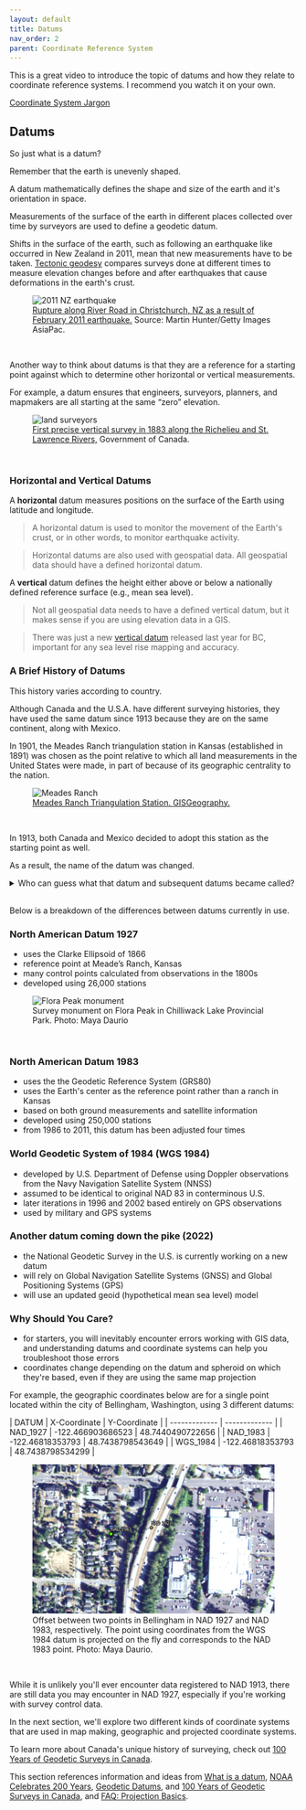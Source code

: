 ```yaml
---
layout: default
title: Datums
nav_order: 2
parent: Coordinate Reference System
---
```


This is a great video to introduce the topic of datums and how they relate to coordinate reference systems. I recommend you watch it on your own.

[Coordinate System Jargon](https://www.youtube.com/watch?v=Z41Dt7_R180)

## Datums

So just what is a datum?

Remember that the earth is unevenly shaped.

A datum mathematically defines the shape and size of the earth and it's orientation in space.

Measurements of the surface of the earth in different places collected over time by surveyors are used to define a geodetic datum.

Shifts in the surface of the earth, such as following an  earthquake like occurred in New Zealand in 2011, mean that new measurements have to be taken. [Tectonic geodesy](https://geo.libretexts.org/Bookshelves/Seismology/Book%3A_Living_With_Earthquakes_in_The_Pacific_Northwest_(Yeats)/02%3A_Part_II-_Tectonic_Plates_Geologic_Time_and_Earthquakes/2.05%3A_Earthquake_Basics) compares surveys done at different times to measure elevation changes before and after earthquakes that cause deformations in the earth's crust.


<figure>
  <img src="../images/NZ.jpg"
  alt="2011 NZ earthquake">
  <figcaption><a href="https://www.zimbio.com/photos/Tristan+Webb/cVE-Fs1_NsT/Celebrity%20News">Rupture along River Road in Christchurch, NZ as a result of February 2011 earthquake.</a> Source: Martin Hunter/Getty Images AsiaPac.</figcaption>
</figure>

<p>&nbsp;</p>

Another way to think about datums is that they are a reference for a starting point against which to determine other horizontal or vertical measurements.

For example, a datum ensures that engineers, surveyors, planners, and mapmakers are all starting at the same “zero” elevation.


<figure>
  <img src="../images/canadianSurveyors.jpg"
  alt="land surveyors">
  <figcaption><a href="https://www.nrcan.gc.ca/maps-tools-publications/maps/100-years-geodetic-surveys-canada/9110">First precise vertical survey in 1883 along the Richelieu and St. Lawrence Rivers,</a> Government of Canada.</figcaption>
</figure>

<p>&nbsp;</p>

### Horizontal and Vertical Datums

A **horizontal** datum measures positions on the surface of the Earth using latitude and longitude.

> A horizontal datum is used to monitor the movement of the Earth's crust, or in other words, to monitor earthquake activity.

> Horizontal datums are also used with geospatial data. All geospatial data should have a defined horizontal datum.

A **vertical** datum defines the height either above or below a nationally defined reference surface (e.g., mean sea level).

> Not all geospatial data needs to have a defined vertical datum, but it makes sense if you are using elevation data in a GIS.

> There was just a new [vertical datum](https://www2.gov.bc.ca/gov/content/data/geographic-data-services/georeferencing/vertical-reference-system) released last year for BC, important for any sea level rise mapping and accuracy.


### A Brief History of Datums

This history varies according to country.

Although Canada and the U.S.A. have different surveying histories, they have used the same datum since 1913 because they are on the same continent, along with Mexico.

In 1901, the Meades Ranch triangulation station in Kansas (established in 1891) was chosen as the point relative to which all land measurements in the United States were made, in part of because of its geographic centrality to the nation.


<figure>
  <img src="../images/meadesRanch.jpg"
  alt="Meades Ranch">
  <figcaption><a href="https://gisgeography.com/wp-content/uploads/2015/09/image1.jpg">Meades Ranch Triangulation Station. </a> <a href="https://gisgeography.com/geodetic-datums-nad27-nad83-wgs84/"> GISGeography. </a> </figcaption>
</figure>


<p>&nbsp;</p>

In 1913, both Canada and Mexico decided to adopt this station as the starting point as well.

As a result, the name of the datum was changed.

<details>
<summary>Who can guess what that datum and subsequent datums became called?</summary>

North American Datum 1913, North American Datum 1927, and so on.
</details>
<br>

Below is a breakdown of the differences between datums currently in use.

### North American Datum 1927

- uses the Clarke Ellipsoid of 1866
- reference point at Meade’s Ranch, Kansas
- many control points calculated from observations in the 1800s
- developed using 26,000 stations

<figure>
  <img src="../images/surveyMon.jpg"
  alt="Flora Peak monument">
  <figcaption> Survey monument on Flora Peak in Chilliwack Lake Provincial Park. Photo: Maya Daurio </figcaption>
</figure>


<p>&nbsp;</p>

### North American Datum 1983

- uses the the Geodetic Reference System (GRS80)
- uses the Earth's center as the reference point rather than a ranch in Kansas
- based on both ground measurements and satellite information
- developed using 250,000 stations
- from 1986 to 2011, this datum has been adjusted four times

### World Geodetic System of 1984 (WGS 1984)

-  developed by U.S. Department of Defense using Doppler observations from the Navy Navigation Satellite System (NNSS)
- assumed to be identical to original NAD 83 in conterminous U.S.
- later iterations in 1996 and 2002 based entirely on GPS observations
- used by military and GPS systems

### Another datum coming down the pike (2022)

- the National Geodetic Survey in the U.S. is currently working on a new datum
- will rely on Global Navigation Satellite Systems (GNSS) and Global Positioning Systems (GPS)
- will use an updated geoid (hypothetical mean sea level) model

### Why Should You Care?

- for starters, you will inevitably encounter errors working with GIS data, and understanding datums and coordinate systems can help you troubleshoot those errors
- coordinates change depending on the datum and spheroid on which they're based, even if they are using the same map projection

For example, the geographic coordinates below are for a single point located within the city of Bellingham, Washington, using 3 different datums:


| DATUM  | X-Coordinate | Y-Coordinate |
| ------------- | ------------- |
| NAD_1927  | -122.466903686523 | 48.7440490722656 |
| NAD_1983  | -122.46818353793 | 48.7438798543649 |
| WGS_1984 | -122.46818353793 | 48.7438798534299 |

<figure>
  <img src="../images/datumShift.jpg"
  alt="Flora Peak monument">
  <figcaption> Offset between two points in Bellingham in NAD 1927 and NAD 1983, respectively. The point using coordinates from the WGS 1984 datum is projected on the fly and corresponds to the NAD 1983 point. Photo: Maya Daurio. </figcaption>
</figure>


<p>&nbsp;</p>


While it is unlikely you'll ever encounter data registered to NAD 1913, there are still data you may encounter in NAD 1927, especially if you're working with survey control data.

In the next section, we'll explore two different kinds of coordinate systems that are used in map making, geographic and projected coordinate systems.

To learn more about Canada's unique history of surveying, check out [100 Years of Geodetic Surveys in Canada](https://www.nrcan.gc.ca/earth-sciences/geomatics/canadian-spatial-reference-system-csrs/100-years-geodetic-surveys-canada/9110).

This section references information and ideas from [What is a datum](https://oceanservice.noaa.gov/facts/datum.html), [NOAA Celebrates 200 Years](https://celebrating200years.noaa.gov/magazine/vertical_datums/welcome.html#network), [Geodetic Datums](https://gisgeography.com/geodetic-datums-nad27-nad83-wgs84/), and  [100 Years of Geodetic Surveys in Canada](https://www.nrcan.gc.ca/earth-sciences/geomatics/canadian-spatial-reference-system-csrs/100-years-geodetic-surveys-canada/9110), and [FAQ: Projection Basics](https://support.esri.com/en/technical-article/000005562).

